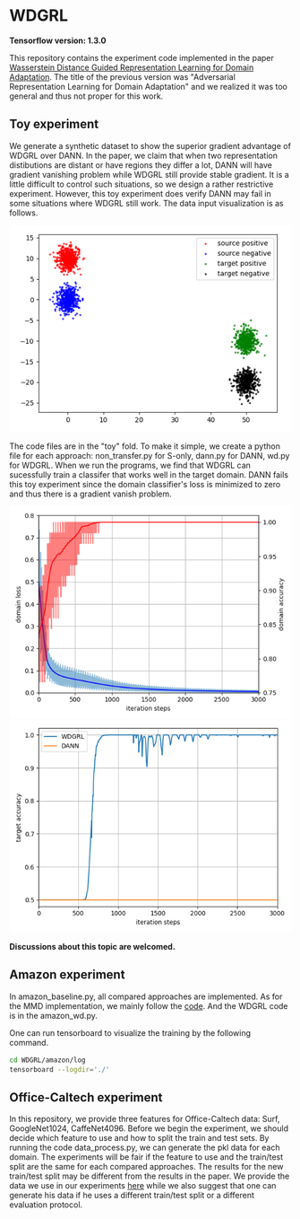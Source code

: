 # WDGRL

**Tensorflow version: 1.3.0**

This repository contains the experiment code implemented in the paper [Wasserstein Distance Guided Representation Learning for Domain Adaptation](https://arxiv.org/abs/1707.01217). The title of the previous version was "Adversarial Representation Learning for Domain Adaptation" and we realized it was too general and thus not proper for this work.

## Toy experiment

We generate a synthetic dataset to show the superior gradient advantage of WDGRL over DANN. In the paper, we claim that when two representation distibutions are distant or have regions they differ a lot, DANN will have gradient vanishing problem while WDGRL still provide stable gradient. It is a little difficult to control such situations, so we design a rather restrictive experiment. However, this toy experiment does verify DANN may fail in some situations where WDGRL still work. The data input visualization is as follows.

![](toy/toy_visualization.png)

The code files are in the "toy" fold. To make it simple, we create a python file for each approach: non_transfer.py for S-only, dann.py for DANN, wd.py for WDGRL. When we run the programs, we find that WDGRL can sucessfully train a classifer that works well in the target domain. DANN fails this toy experiment since the domain classifier's loss is minimized to zero and thus there is a gradient vanish problem.

![](toy/dann_domain_classifier.png)
![](toy/target_acc.png)

**Discussions about this topic are welcomed.** 

## Amazon experiment

In amazon_baseline.py, all compared approaches are implemented. As for the MMD implementation, we mainly follow the [code](https://github.com/tensorflow/models/tree/master/research/domain_adaptation). And the WDGRL code is in the amazon_wd.py.

One can run tensorboard to visualize the training by the following command.
```bash
cd WDGRL/amazon/log
tensorboard --logdir='./'
```

## Office-Caltech experiment

In this repository, we provide three features for Office-Caltech data: Surf, GoogleNet1024, CaffeNet4096. Before we begin the experiment, we should decide which feature to use and how to split the train and test sets. By running the code data_process.py, we can generate the pkl data for each domain. The experiments will be fair if the feature to use and the train/test split are the same for each compared approaches. The results for the new train/test split may be different from the results in the paper. We provide the data we use in our experiments [here](https://drive.google.com/open?id=1apft8Ppw4WmA0SAJgy7cF1PW6-W3njtS) while we also suggest that one can generate his data if he uses a different train/test split or a different evaluation protocol.
